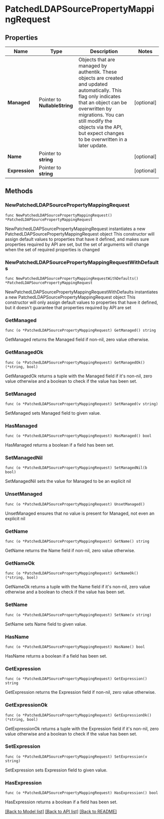# PatchedLDAPSourcePropertyMappingRequest

## Properties

Name | Type | Description | Notes
------------ | ------------- | ------------- | -------------
**Managed** | Pointer to **NullableString** | Objects that are managed by authentik. These objects are created and updated automatically. This flag only indicates that an object can be overwritten by migrations. You can still modify the objects via the API, but expect changes to be overwritten in a later update. | [optional] 
**Name** | Pointer to **string** |  | [optional] 
**Expression** | Pointer to **string** |  | [optional] 

## Methods

### NewPatchedLDAPSourcePropertyMappingRequest

`func NewPatchedLDAPSourcePropertyMappingRequest() *PatchedLDAPSourcePropertyMappingRequest`

NewPatchedLDAPSourcePropertyMappingRequest instantiates a new PatchedLDAPSourcePropertyMappingRequest object
This constructor will assign default values to properties that have it defined,
and makes sure properties required by API are set, but the set of arguments
will change when the set of required properties is changed

### NewPatchedLDAPSourcePropertyMappingRequestWithDefaults

`func NewPatchedLDAPSourcePropertyMappingRequestWithDefaults() *PatchedLDAPSourcePropertyMappingRequest`

NewPatchedLDAPSourcePropertyMappingRequestWithDefaults instantiates a new PatchedLDAPSourcePropertyMappingRequest object
This constructor will only assign default values to properties that have it defined,
but it doesn't guarantee that properties required by API are set

### GetManaged

`func (o *PatchedLDAPSourcePropertyMappingRequest) GetManaged() string`

GetManaged returns the Managed field if non-nil, zero value otherwise.

### GetManagedOk

`func (o *PatchedLDAPSourcePropertyMappingRequest) GetManagedOk() (*string, bool)`

GetManagedOk returns a tuple with the Managed field if it's non-nil, zero value otherwise
and a boolean to check if the value has been set.

### SetManaged

`func (o *PatchedLDAPSourcePropertyMappingRequest) SetManaged(v string)`

SetManaged sets Managed field to given value.

### HasManaged

`func (o *PatchedLDAPSourcePropertyMappingRequest) HasManaged() bool`

HasManaged returns a boolean if a field has been set.

### SetManagedNil

`func (o *PatchedLDAPSourcePropertyMappingRequest) SetManagedNil(b bool)`

 SetManagedNil sets the value for Managed to be an explicit nil

### UnsetManaged
`func (o *PatchedLDAPSourcePropertyMappingRequest) UnsetManaged()`

UnsetManaged ensures that no value is present for Managed, not even an explicit nil
### GetName

`func (o *PatchedLDAPSourcePropertyMappingRequest) GetName() string`

GetName returns the Name field if non-nil, zero value otherwise.

### GetNameOk

`func (o *PatchedLDAPSourcePropertyMappingRequest) GetNameOk() (*string, bool)`

GetNameOk returns a tuple with the Name field if it's non-nil, zero value otherwise
and a boolean to check if the value has been set.

### SetName

`func (o *PatchedLDAPSourcePropertyMappingRequest) SetName(v string)`

SetName sets Name field to given value.

### HasName

`func (o *PatchedLDAPSourcePropertyMappingRequest) HasName() bool`

HasName returns a boolean if a field has been set.

### GetExpression

`func (o *PatchedLDAPSourcePropertyMappingRequest) GetExpression() string`

GetExpression returns the Expression field if non-nil, zero value otherwise.

### GetExpressionOk

`func (o *PatchedLDAPSourcePropertyMappingRequest) GetExpressionOk() (*string, bool)`

GetExpressionOk returns a tuple with the Expression field if it's non-nil, zero value otherwise
and a boolean to check if the value has been set.

### SetExpression

`func (o *PatchedLDAPSourcePropertyMappingRequest) SetExpression(v string)`

SetExpression sets Expression field to given value.

### HasExpression

`func (o *PatchedLDAPSourcePropertyMappingRequest) HasExpression() bool`

HasExpression returns a boolean if a field has been set.


[[Back to Model list]](../README.md#documentation-for-models) [[Back to API list]](../README.md#documentation-for-api-endpoints) [[Back to README]](../README.md)


